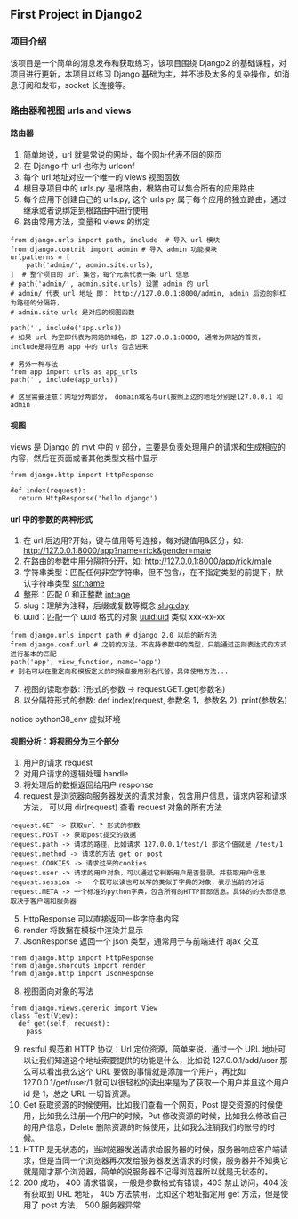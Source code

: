 ## First Project in Django2

### 项目介绍

该项目是一个简单的消息发布和获取练习，该项目围绕 Django2 的基础课程，对项目进行更新，本项目以练习 Django 基础为主，并不涉及太多的复杂操作，如消息订阅和发布，socket 长连接等。

### 路由器和视图 urls and views

#### 路由器

1. 简单地说，url 就是常说的网址，每个网址代表不同的网页
2. 在 Django 中 url 也称为 urlconf
3. 每个 url 地址对应一个唯一的 views 视图函数
4. 根目录项目中的 urls.py 是根路由，根路由可以集合所有的应用路由
5. 每个应用下创建自己的 urls.py, 这个 urls.py 属于每个应用的独立路由，通过继承或者说绑定到根路由中进行使用
6. 路由常用方法，变量和 views 的绑定

```
from django.urls import path, include  # 导入 url 模块
from django.contrib import admin # 导入 admin 功能模块
urlpatterns = [
    path('admin/', admin.site.urls),
]  # 整个项目的 url 集合，每个元素代表一条 url 信息
# path('admin/', admin.site.urls) 设置 admin 的 url
# admin/ 代表 url 地址 即： http://127.0.0.1:8000/admin, admin 后边的斜杠为路径的分隔符，
# admin.site.urls 是对应的视图函数

path('', include('app.urls))
# 如果 url 为空即代表为网站的域名，即 127.0.0.1:8000, 通常为网站的首页，include是将应用 app 中的 urls 包含进来

# 另外一种写法
from app import urls as app_urls
path('', include(app_urls))

# 这里需要注意：网址分两部分， domain域名与url按照上边的地址分别是127.0.0.1 和 admin

```

#### 视图

views 是 Django 的 mvt 中的 v 部分，主要是负责处理用户的请求和生成相应的内容，然后在页面或者其他类型文档中显示

```
from django.http import HttpResponse

def index(request):
  return HttpResponse('hello django')

```

#### url 中的参数的两种形式

1. 在 url 后边用?开始，键与值用等号连接，每对键值用&区分，如: http://127.0.0.1:8000/app?name=rick&gender=male
2. 在路由的参数中用分隔符分开，如: http://127.0.0.1:8000/app/rick/male
3. 字符串类型：匹配任何非空字符串，但不包含/，在不指定类型的前提下，默认字符串类型 <str:name>
4. 整形：匹配 0 和正整数 <int:age>
5. slug：理解为注释，后缀或复数等概念 <slug:day>
6. uuid：匹配一个 uuid 格式的对象 <uuid:uid> 类似 xxx-xx-xx

```
from django.urls import path # django 2.0 以后的新方法
from django.conf.url # 之前的方法，不支持参数中的类型，只能通过正则表达式的方式进行基本的匹配
path('app', view_function, name='app')
# 别名可以在重定向和模板定义的时候直接用别名代替，具体使用方法...
```

7. 视图的读取参数: ?形式的参数 -> request.GET.get(参数名)
8. 以分隔符形式的参数: def index(request, 参数名 1，参数名 2): print(参数名)

notice python38_env 虚拟环境

#### 视图分析：将视图分为三个部分

1. 用户的请求 request
2. 对用户请求的逻辑处理 handle
3. 将处理后的数据返回给用户 response
4. request 是浏览器向服务器发送的请求对象，包含用户信息，请求内容和请求方法， 可以用 dir(request) 查看 request 对象的所有方法

```
request.GET -> 获取url ? 形式的参数
request.POST -> 获取post提交的数据
request.path -> 请求的路径，比如请求 127.0.0.1/test/1 那这个值就是 /test/1
request.method -> 请求的方法 get or post
request.COOKIES -> 请求过来的cookies
request.user -> 请求的用户对象，可以通过它判断用户是否登录，并获取用户信息
request.session -> 一个既可以读也可以写的类似于字典的对象，表示当前的对话
request.META -> 一个标准的python字典，包含所有的HTTP首部信息。具体的的头部信息取决于客户端和服务器

```

5. HttpResponse 可以直接返回一些字符串内容
6. render 将数据在模板中渲染并显示
7. JsonResponse 返回一个 json 类型，通常用于与前端进行 ajax 交互

```
from django.http import HttpResponse
from django.shorcuts import render
from django.http import JsonResponse
```

8. 视图面向对象的写法

```
from django.views.generic import View
class Test(View):
  def get(self, request):
    pass
```

9. restful 规范和 HTTP 协议：Url 定位资源，简单来说，通过一个 URL 地址可以让我们知道这个地址索要提供的功能是什么，比如说 127.0.0.1/add/user 那么可以看出我么这个 URL 要做的事情就是添加一个用户，再比如 127.0.0.1/get/user/1 就可以很轻松的读出来是为了获取一个用户并且这个用户 id 是 1，总之 URL 一切皆资源。
10. Get 获取资源的时候使用，比如我们查看一个网页，Post 提交资源的时候使用，比如我么注册一个用户的时候，Put 修改资源的时候，比如我么修改自己的用户信息，Delete 删除资源的时候使用，比如我么注销我们的账号的时候。
11. HTTP 是无状态的，当浏览器发送请求给服务器的时候，服务器响应客户端请求，但是当同一个浏览器再次发给服务器发送请求的时候，服务器并不知奥它就是刚才那个浏览器，简单的说服务器不记得浏览器所以就是无状态的。
12. 200 成功， 400 请求错误，一般是参数格式有错误，403 禁止访问，404 没有获取到 URL 地址， 405 方法禁用，比如这个地址指定用 get 方法，但是使用了 post 方法， 500 服务器异常

